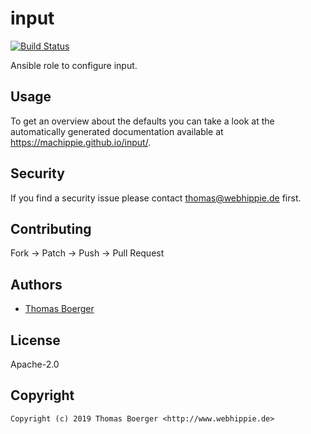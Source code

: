 # input

[![Build Status](https://cloud.drone.io/api/badges/machippie/input/status.svg)](https://cloud.drone.io/machippie/input)

Ansible role to configure input.

## Usage

To get an overview about the defaults you can take a look at the automatically generated documentation available at https://machippie.github.io/input/.

## Security

If you find a security issue please contact thomas@webhippie.de first.


## Contributing

Fork -> Patch -> Push -> Pull Request


## Authors

* [Thomas Boerger](https://github.com/tboerger)


## License

Apache-2.0


## Copyright

```
Copyright (c) 2019 Thomas Boerger <http://www.webhippie.de>
```
